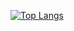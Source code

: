 [![Top Langs](https://github-readme-stats.vercel.app/api/top-langs?username=osmanbal97&locale=en&hide_title=false&layout=compact&card_width=320&langs_count=8&theme=dracula&hide_border=false&cache_seconds=1200&count_private=false)](https://github.com/osmanbal97/github-readme-stats)
